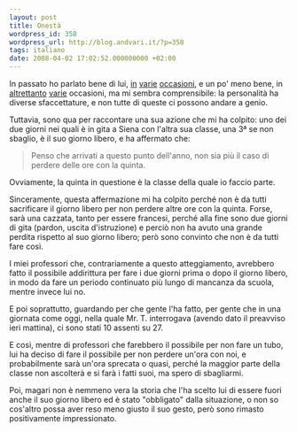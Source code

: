 ```yaml
---
layout: post
title: Onestà
wordpress_id: 358
wordpress_url: http://blog.andvari.it/?p=358
tags: italiano
date: 2008-04-02 17:02:52.000000000 +02:00
---
```

In passato ho parlato bene di lui, <a href="http://blog.andvari.it/2008/01/14/il-fratellone-dellindice/">in</a> <a href="http://blog.andvari.it/2008/02/02/fuga-di-morte/">varie</a> <a href="http://blog.andvari.it/2008/02/02/fuga-di-morte/">occasioni</a>, e un po' meno bene, in <a href="http://blog.andvari.it/2008/03/02/ho-imparato/">altrettanto</a> <a href="http://blog.andvari.it/2008/03/11/il-sistema-e-il-professore/">varie</a> occasioni, ma mi sembra comprensibile: la personalità ha diverse sfaccettature, e non tutte di queste ci possono andare a genio.

Tuttavia, sono qua per raccontare una sua azione che mi ha colpito: uno dei due giorni nei quali è in gita a Siena con l'altra sua classe, una 3ª se non sbaglio, è il suo giorno libero, e ha affermato che:
<blockquote>Penso che arrivati a questo punto dell'anno, non sia più il caso di perdere delle ore con la quinta.</blockquote>
Ovviamente, la quinta in questione è la classe della quale io faccio parte.

Sinceramente, questa affermazione mi ha colpito perché non è da tutti sacrificare il giorno libero per non perdere altre ore con la quinta. Forse, sarà una cazzata, tanto per essere francesi, perché alla fine sono due giorni di gita (pardon, uscita d'istruzione) e perciò non ha avuto una grande perdita rispetto al suo giorno libero; però sono convinto che non è da tutti fare così.

I miei professori che, contrariamente a questo atteggiamento, avrebbero fatto il possibile addirittura per fare i due giorni prima o dopo il giorno libero, in modo da fare un periodo continuato più lungo di mancanza da scuola, mentre invece lui no.

E poi soprattutto, guardando per che gente l'ha fatto, per gente che in una giornata come oggi, nella quale Mr. T. interrogava (avendo dato il preavviso ieri mattina), ci sono stati 10 assenti su 27.

E così, mentre di professori che farebbero il possibile per non fare un tubo, lui ha deciso di fare il possibile per non perdere un'ora con noi, e probabilmente sarà un'ora sprecata o quasi, perché la maggior parte della classe non ascolterà e si farà i fatti suoi, ma spero di sbagliarmi.

Poi, magari non è nemmeno vera la storia che l'ha scelto lui di essere fuori anche il suo giorno libero ed è stato "obbligato" dalla situazione, o non so cos'altro possa aver reso meno giusto il suo gesto, però sono rimasto positivamente impressionato.
